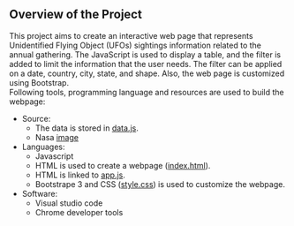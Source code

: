 ## Overview of the Project
This project aims to create an interactive web page that represents Unidentified Flying Object (UFOs) sightings information related to the annual gathering. The JavaScript is used to display a table, and the filter is added to limit the information that the user needs. The filter can be applied on a date, country, city, state, and shape. Also, the web page is customized using Bootstrap.  
Following tools, programming language and resources are used to build the webpage:
- Source:
  - The data is stored in [data.js](https://github.com/elp192/UFOs/blob/357768decefd9c884d12d8f5fd86af5132cb4bdb/static/js/data.js).
  - Nasa [image](https://github.com/elp192/UFOs/blob/357768decefd9c884d12d8f5fd86af5132cb4bdb/static/images/nasa.jpg)
- Languages:
  - Javascript
  - HTML is used to create a webpage ([index.html](https://github.com/elp192/UFOs/blob/357768decefd9c884d12d8f5fd86af5132cb4bdb/index.html)).
  - HTML is linked to [app.js](https://github.com/elp192/UFOs/blob/357768decefd9c884d12d8f5fd86af5132cb4bdb/static/js/app.js).
  - Bootstrape 3 and CSS ([style.css](https://github.com/elp192/UFOs/blob/357768decefd9c884d12d8f5fd86af5132cb4bdb/static/css/style.css)) is used to customize the webpage.
- Software:
  - Visual studio code
  - Chrome developer tools
